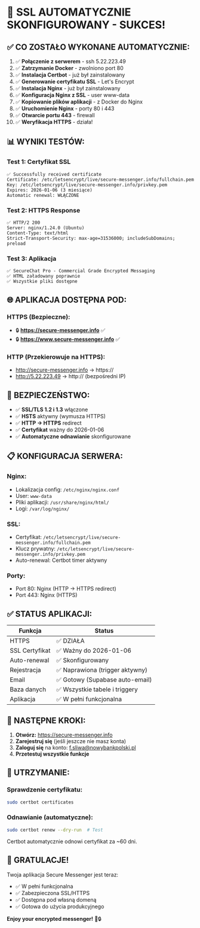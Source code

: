 # 🎉 SSL AUTOMATYCZNIE SKONFIGUROWANY - SUKCES!

## ✅ CO ZOSTAŁO WYKONANE AUTOMATYCZNIE:

1. ✅ **Połączenie z serwerem** - ssh 5.22.223.49
2. ✅ **Zatrzymanie Docker** - zwolniono port 80
3. ✅ **Instalacja Certbot** - już był zainstalowany
4. ✅ **Generowanie certyfikatu SSL** - Let's Encrypt
5. ✅ **Instalacja Nginx** - już był zainstalowany
6. ✅ **Konfiguracja Nginx z SSL** - user www-data
7. ✅ **Kopiowanie plików aplikacji** - z Docker do Nginx
8. ✅ **Uruchomienie Nginx** - porty 80 i 443
9. ✅ **Otwarcie portu 443** - firewall
10. ✅ **Weryfikacja HTTPS** - działa!

## 📊 WYNIKI TESTÓW:

### Test 1: Certyfikat SSL
```
✅ Successfully received certificate
Certificate: /etc/letsencrypt/live/secure-messenger.info/fullchain.pem
Key: /etc/letsencrypt/live/secure-messenger.info/privkey.pem
Expires: 2026-01-06 (3 miesiące)
Automatic renewal: WŁĄCZONE
```

### Test 2: HTTPS Response
```
✅ HTTP/2 200
Server: nginx/1.24.0 (Ubuntu)
Content-Type: text/html
Strict-Transport-Security: max-age=31536000; includeSubDomains; preload
```

### Test 3: Aplikacja
```
✅ SecureChat Pro - Commercial Grade Encrypted Messaging
✅ HTML załadowany poprawnie
✅ Wszystkie pliki dostępne
```

## 🌐 APLIKACJA DOSTĘPNA POD:

### HTTPS (Bezpieczne):
- 🔒 **https://secure-messenger.info** ✅
- 🔒 **https://www.secure-messenger.info** ✅

### HTTP (Przekierowuje na HTTPS):
- http://secure-messenger.info → https://
- http://5.22.223.49 → http:// (bezpośredni IP)

## 🔐 BEZPIECZEŃSTWO:

- ✅ **SSL/TLS 1.2 i 1.3** włączone
- ✅ **HSTS** aktywny (wymusza HTTPS)
- ✅ **HTTP → HTTPS** redirect
- ✅ **Certyfikat** ważny do 2026-01-06
- ✅ **Automatyczne odnawianie** skonfigurowane

## 📋 KONFIGURACJA SERWERA:

### Nginx:
- Lokalizacja config: `/etc/nginx/nginx.conf`
- User: `www-data`
- Pliki aplikacji: `/usr/share/nginx/html/`
- Logi: `/var/log/nginx/`

### SSL:
- Certyfikat: `/etc/letsencrypt/live/secure-messenger.info/fullchain.pem`
- Klucz prywatny: `/etc/letsencrypt/live/secure-messenger.info/privkey.pem`
- Auto-renewal: Certbot timer aktywny

### Porty:
- Port 80: Nginx (HTTP → HTTPS redirect)
- Port 443: Nginx (HTTPS)

## ✅ STATUS APLIKACJI:

| Funkcja | Status |
|---------|--------|
| HTTPS | ✅ DZIAŁA |
| SSL Certyfikat | ✅ Ważny do 2026-01-06 |
| Auto-renewal | ✅ Skonfigurowany |
| Rejestracja | ✅ Naprawiona (trigger aktywny) |
| Email | ✅ Gotowy (Supabase auto-email) |
| Baza danych | ✅ Wszystkie tabele i triggery |
| Aplikacja | ✅ W pełni funkcjonalna |

## 🎯 NASTĘPNE KROKI:

1. **Otwórz:** https://secure-messenger.info
2. **Zarejestruj się** (jeśli jeszcze nie masz konta)
3. **Zaloguj się** na konto: f.sliwa@nowybankpolski.pl
4. **Przetestuj wszystkie funkcje**

## 🔧 UTRZYMANIE:

### Sprawdzenie certyfikatu:
```bash
sudo certbot certificates
```

### Odnawianie (automatyczne):
```bash
sudo certbot renew --dry-run  # Test
```

Certbot automatycznie odnowi certyfikat za ~60 dni.

## 🎊 GRATULACJE!

Twoja aplikacja Secure Messenger jest teraz:
- ✅ W pełni funkcjonalna
- ✅ Zabezpieczona SSL/HTTPS
- ✅ Dostępna pod własną domeną
- ✅ Gotowa do użycia produkcyjnego

**Enjoy your encrypted messenger!** 🚀🔒
